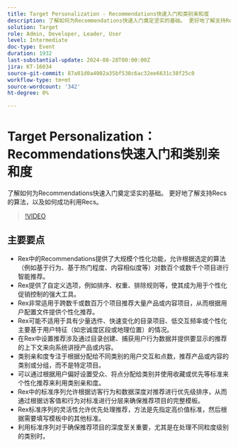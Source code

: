 ```yaml
---
title: Target Personalization - Recommendations快速入门和类别亲和度
description: 了解如何为Recommendations快速入门奠定坚实的基础。 更好地了解支持Recs的算法，以及如何成功利用Recs。
solution: Target
role: Admin, Developer, Leader, User
level: Intermediate
doc-type: Event
duration: 1932
last-substantial-update: 2024-08-28T00:00:00Z
jira: KT-16034
source-git-commit: 87a01d0a4002a35bf538c6ac32ee6631c38f25c0
workflow-type: tm+mt
source-wordcount: '342'
ht-degree: 0%

---
```



# Target Personalization： Recommendations快速入门和类别亲和度

了解如何为Recommendations快速入门奠定坚实的基础。 更好地了解支持Recs的算法，以及如何成功利用Recs。

>[!VIDEO](https://video.tv.adobe.com/v/3432999/?learn=on)

## 主要要点

* Rex中的Recommendations提供了大规模个性化功能，允许根据选定的算法（例如基于行为、基于热门程度、内容相似度等）对数百个或数千个项目进行智能推荐。
* Rex提供了自定义选项，例如排序、权重、排除规则等，使其成为用于个性化促销控制的强大工具。
* Rex非常适用于跨数千或数百万个项目推荐大量产品或内容项目，从而根据用户配置文件提供个性化推荐。
* Rex可能不适用于具有少量选件、快速变化的目录项目、低交互频率或个性化主要基于用户特征（如忠诚度区段或地理位置）的情况。
* 在Rex中设置推荐涉及通过目录创建、捕获用户行为数据并提供要显示的推荐的上下文来向系统讲授产品或内容。
* 类别亲和度专注于根据分配给不同类别的用户交互和点数，推荐产品或内容的类别或分组，而不是特定项目。
* 可以通过根据用户偏好设置受众、将点分配给类别并使用收藏或优先等标准来个性化推荐来利用类别亲和度。
* Rex中的标准序列允许根据访客行为和数据深度对推荐进行优先级排序，从而通过根据访客值和行为对标准进行分层来确保推荐项目的完整模板。
* Rex标准序列的灵活性允许优先处理推荐，方法是先指定高价值标准，然后根据需要填写模板中的其他标准。
* 利用标准序列对于确保推荐项目的深度至关重要，尤其是在处理不同粒度级别的类别时。
